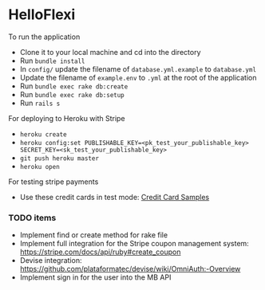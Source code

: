 # HelloFlexi

To run the application

* Clone it to your local machine and cd into the directory
* Run `bundle install`
* In `config/` update the filename of `database.yml.example` to `database.yml`
* Update the filename of `example.env` to `.yml` at the root of the application
* Run `bundle exec rake db:create`
* Run `bundle exec rake db:setup`
* Run `rails s`

For deploying to Heroku with Stripe
* `heroku create`
* `heroku config:set PUBLISHABLE_KEY=<pk_test_your_publishable_key> SECRET_KEY=<sk_test_your_publishable_key>`
* `git push heroku master`
* `heroku open`

For testing stripe payments
* Use these credit cards in test mode: [Credit Card Samples](https://stripe.com/docs/testing#cards)

### TODO items

* Implement find or create method for rake file
* Implement full integration for the Stripe coupon management system: https://stripe.com/docs/api/ruby#create_coupon
* Devise integration: https://github.com/plataformatec/devise/wiki/OmniAuth:-Overview
* Implement sign in for the user into the MB API

